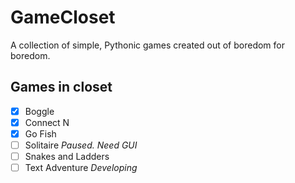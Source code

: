 # GameCloset
A collection of simple, Pythonic games created out of boredom for boredom.

## Games in closet
- [x] Boggle
- [x] Connect N
- [x] Go Fish
- [ ] Solitaire _Paused. Need GUI_
- [ ] Snakes and Ladders
- [ ] Text Adventure _Developing_
